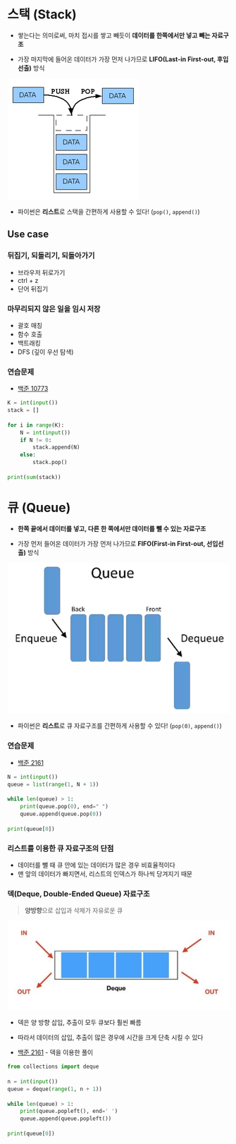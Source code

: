 # 스택 (Stack)

- 쌓는다는 의미로써, 마치 접시를 쌓고 빼듯이 **데이터를 한쪽에서만 넣고 빼는 자료구조**

- 가장 마지막에 들어온 데이터가 가장 먼저 나가므로 **LIFO(Last-in First-out, 후입선출)** 방식

![9](06_stack_queue.assets/9-16593384607022.png)

- 파이썬은 **리스트**로 스택을 간편하게 사용할 수 있다! (`pop()`, `append()`)

## Use case

### 뒤집기, 되돌리기, 되돌아가기

- 브라우저 뒤로가기
- ctrl + z
- 단어 뒤집기

### 마무리되지 않은 일을 임시 저장

- 괄호 매칭
- 함수 호출
- 백트래킹
- DFS (깊이 우선 탐색)

### 연습문제

- [백준 10773](https://www.acmicpc.net/problem/10773)

```python
K = int(input())
stack = []

for i in range(K):
    N = int(input())
    if N != 0:
        stack.append(N)
    else:
        stack.pop()

print(sum(stack))
```

# 큐 (Queue)

- **한쪽 끝에서 데이터를 넣고, 다른 한 쪽에서만 데이터를 뺄 수 있는 자료구조**

- 가장 먼저 들어온 데이터가 가장 먼저 나가므로 **FIFO(First-in First-out, 선입선출)** 방식

![1_PMYRFmVecFT61P4aAh0g1g](06_stack_queue.assets/1_PMYRFmVecFT61P4aAh0g1g.png)

- 파이썬은 **리스트**로 큐 자료구조를 간편하게 사용할 수 있다! (`pop(0)`, `append()`)

### 연습문제

- [백준 2161](https://www.acmicpc.net/problem/2161)

```python
N = int(input())
queue = list(range(1, N + 1))

while len(queue) > 1:
    print(queue.pop(0), end=" ")
    queue.append(queue.pop(0))

print(queue[0])
```

### 리스트를 이용한 큐 자료구조의 단점

- 데이터를 뺄 때 큐 안에 있는 데이터가 많은 경우 비효율적이다
- 맨 앞의 데이터가 빠지면서, 리스트의 인덱스가 하나씩 당겨지기 때문

### 덱(Deque, Double-Ended Queue) 자료구조

> **양방향**으로 삽입과 삭제가 자유로운 큐

![jhgj](06_stack_queue.assets/jhgj.JPG)

- 덱은 양 방향 삽입, 추출이 모두 큐보다 훨씬 빠름
- 따라서 데이터의 삽입, 추출이 많은 경우에 시간을 크게 단축 시킬 수 있다

- [백준 2161](https://www.acmicpc.net/problem/2161) - 덱을 이용한 풀이

```python
from collections import deque

n = int(input())
queue = deque(range(1, n + 1))

while len(queue) > 1:
    print(queue.popleft(), end=' ')
    queue.append(queue.popleft())
    
print(queue[0])
```